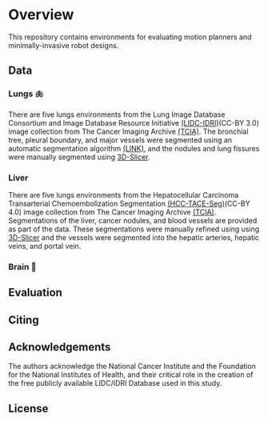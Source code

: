 # Overview

This repository contains environments for evaluating motion planners and minimally-invasive robot designs.

## Data

### Lungs :lungs:

There are five lungs environments from the Lung Image Database Consortium and Image Database Resource Initiative [(LIDC-IDRI)][2](CC-BY 3.0) image collection from The Cancer Imaging Archive [(TCIA)][2]. The bronchial tree, pleural boundary, and major vessels were segmented using an automatic segmentation algorithm [(LINK)][3], and the nodules and lung fissures were manually segmented using [3D-Slicer][4]. 

[1]: <https://wiki.cancerimagingarchive.net/display/Public/LIDC-IDRI> "LIDC-IDRI"
[2]: <https://www.cancerimagingarchive.net/> "TCIA"
[3]: <https://github.com/UNC-Robotics/lung-segmentation> "LINK"
[4]: <https://www.slicer.org/> "3D-Slicer"

### Liver

There are five lungs environments from the Hepatocellular Carcinoma Transarterial Chemoembolization Segmentation [(HCC-TACE-Seg)][2](CC-BY 4.0) image collection from The Cancer Imaging Archive [(TCIA)][2]. Segmentations of the liver, cancer nodules, and blood vessels are provided as part of the data. These segmentations were manually refined using using [3D-Slicer][3] and the vessels were segmented into the hepatic arteries, hepatic veins, and portal vein.

[1]: <https://wiki.cancerimagingarchive.net/pages/viewpage.action?pageId=70230229> "HCC-TACE-Seg"
[2]: <https://www.cancerimagingarchive.net/> "TCIA"
[3]: <https://www.slicer.org/> "3D-Slicer"

### Brain :brain:

## Evaluation

## Citing

## Acknowledgements

The authors acknowledge the National Cancer Institute and the Foundation for the National Institutes of Health, and their critical role in the creation of the free publicly available LIDC/IDRI Database used in this study.

## License


